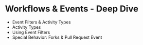 # Workflows & Events - Deep Dive

- Event Filters & Activity Types
- Activity Types
- Using Event Filters
- Special Behavior: Forks & Pull Request Event

